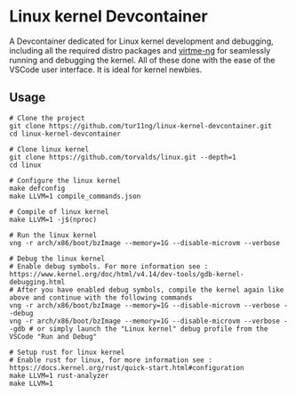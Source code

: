 # Linux kernel Devcontainer

A Devcontainer dedicated for Linux kernel development and debugging, including all the required distro packages and [virtme-ng](https://github.com/arighi/virtme-ng) for seamlessly running and debugging the kernel. All of these done with the ease of the VSCode user  interface. It is ideal for kernel newbies.


## Usage
```
# Clone the project
git clone https://github.com/tur11ng/linux-kernel-devcontainer.git
cd linux-kernel-devcontainer

# Clone linux kernel
git clone https://github.com/torvalds/linux.git --depth=1
cd linux

# Configure the linux kernel
make defconfig
make LLVM=1 compile_commands.json

# Compile of linux kernel
make LLVM=1 -j$(nproc)

# Run the linux kernel
vng -r arch/x86/boot/bzImage --memory=1G --disable-microvm --verbose

# Debug the linux kernel
# Enable debug symbols. For more information see : https://www.kernel.org/doc/html/v4.14/dev-tools/gdb-kernel-debugging.html
# After you have enabled debug symbols, compile the kernel again like above and continue with the following commands
vng -r arch/x86/boot/bzImage --memory=1G --disable-microvm --verbose --debug
vng -r arch/x86/boot/bzImage --memory=1G --disable-microvm --verbose --gdb # or simply launch the "Linux kernel" debug profile from the VSCode "Run and Debug"

# Setup rust for linux kernel
# Enable rust for linux, for more information see : https://docs.kernel.org/rust/quick-start.html#configuration
make LLVM=1 rust-analyzer
make LLVM=1
```
